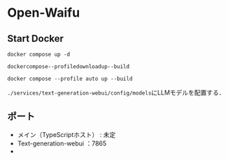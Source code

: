 # Open-Waifu

## Start Docker

`docker compose up -d`


`dockercompose--profiledownloadup--build`


`docker compose --profile auto up --build`



`./services/text-generation-webui/config/models`にLLMモデルを配置する．


## ポート

- メイン（TypeScriptホスト） : 未定
- Text-generation-webui ：7865
-
